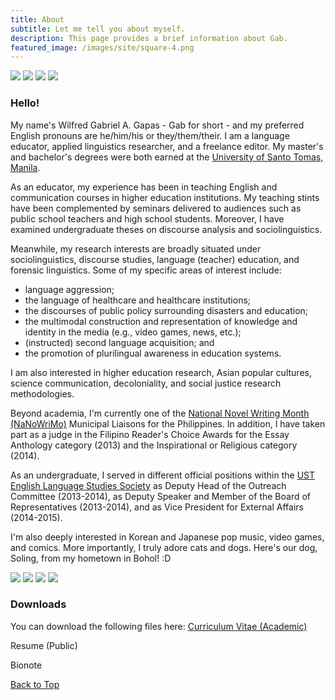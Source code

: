 ```yaml
---
title: About
subtitle: Let me tell you about myself. 
description: This page provides a brief information about Gab.
featured_image: /images/site/square-4.png
---
```


<div class="gallery" data-columns="1">
	<img src="/images/me/2019taipei101.jpg">
	<img src="/images/me/2015grad.jpg">
	<img src="/images/me/2019taipei.jpg">
	<img src="/images/me/2020nanowin.jpg">
</div>

### Hello!

My name's Wilfred Gabriel A. Gapas - Gab for short - and my preferred English pronouns are he/him/his or they/them/their. I am a language educator, applied linguistics researcher, and a freelance editor. My master's and bachelor's degrees were both earned at the [University of Santo Tomas, Manila](https://www.ust.edu.ph). 

As an educator, my experience has been in teaching English and communication courses in higher education institutions. My teaching stints have been complemented by seminars delivered to audiences such as public school teachers and high school students. Moreover, I have examined undergraduate theses on discourse analysis and sociolinguistics. 

Meanwhile, my research interests are broadly situated under sociolinguistics, discourse studies, language (teacher) education, and forensic linguistics. Some of my specific areas of interest include:
* language aggression;
* the language of healthcare and healthcare institutions;
* the discourses of public policy surrounding disasters and education;
* the multimodal construction and representation of knowledge and identity in the media (e.g., video games, news, etc.);
* (instructed) second language acquisition; and
* the promotion of plurilingual awareness in education systems.

I am also interested in higher education research, Asian popular cultures, science communication, decoloniality, and social justice research methodologies.

Beyond academia, I'm currently one of the [National Novel Writing Month (NaNoWriMo)](https://nanowrimo.org) Municipal Liaisons for the Philippines. In addition, I have taken part as a judge in the Filipino Reader's Choice Awards for the Essay Anthology category (2013) and the Inspirational or Religious category (2014). 

As an undergraduate, I served in different official positions within the [UST English Language Studies Society](https://www.facebook.com/USTELSSOC) as Deputy Head of the Outreach Committee (2013-2014), as Deputy Speaker and Member of the Board of Representatives (2013-2014), and as Vice President for External Affairs (2014-2015).

I'm also deeply interested in Korean and Japanese pop music, video games, and comics. More importantly, I truly adore cats and dogs. Here's our dog, Soling, from my hometown in Bohol! :D

<div class="gallery" data-columns="1">
	<img src="/images/random/soling1.jpg">
	<img src="/images/random/soling2.jpg">
	<img src="/images/random/soling3.jpg">
	<img src="/images/random/soling4.jpg">
</div>

### Downloads

You can download the following files here:
[Curriculum Vitae (Academic)](https://senseigab.github.io/files/gapas_ac2021.pdf) 

Resume (Public) 

Bionote

<a href="#" class="button button--large">Back to Top</a>